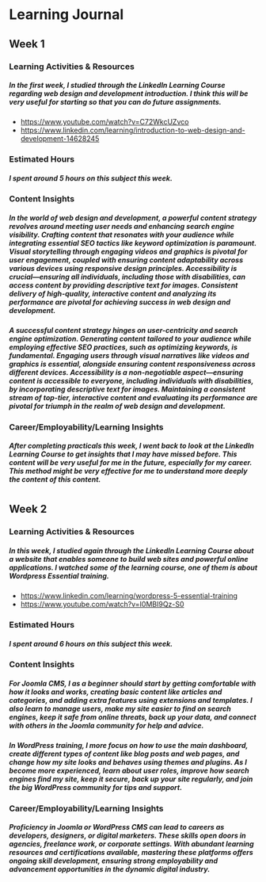 # Learning Journal
## Week 1
### Learning Activities & Resources
##### In the first week, I studied through the LinkedIn Learning Course regarding web design and development introduction. I think this will be very useful for starting so that you can do future assignments.

- https://www.youtube.com/watch?v=C72WkcUZvco
- https://www.linkedin.com/learning/introduction-to-web-design-and-development-14628245

### Estimated Hours
##### I spent around 5 hours on this subject this week.

### Content Insights
##### In the world of web design and development, a powerful content strategy revolves around meeting user needs and enhancing search engine visibility. Crafting content that resonates with your audience while integrating essential SEO tactics like keyword optimization is paramount. Visual storytelling through engaging videos and graphics is pivotal for user engagement, coupled with ensuring content adaptability across various devices using responsive design principles. Accessibility is crucial—ensuring all individuals, including those with disabilities, can access content by providing descriptive text for images. Consistent delivery of high-quality, interactive content and analyzing its performance are pivotal for achieving success in web design and development.

##### A successful content strategy hinges on user-centricity and search engine optimization. Generating content tailored to your audience while employing effective SEO practices, such as optimizing keywords, is fundamental. Engaging users through visual narratives like videos and graphics is essential, alongside ensuring content responsiveness across different devices. Accessibility is a non-negotiable aspect—ensuring content is accessible to everyone, including individuals with disabilities, by incorporating descriptive text for images. Maintaining a consistent stream of top-tier, interactive content and evaluating its performance are pivotal for triumph in the realm of web design and development.

### Career/Employability/Learning Insights
##### After completing practicals this week, I went back to look at the LinkedIn Learning Course to get insights that I may have missed before. This content will be very useful for me in the future, especially for my career. This method might be very effective for me to understand more deeply the content of this content.

#
## Week 2
### Learning Activities & Resources
##### In this week, I studied again through the LinkedIn Learning Course about a website that enables someone to build web sites and powerful online applications. I watched some of the learning course, one of them is about Wordpress Essential training.

- https://www.linkedin.com/learning/wordpress-5-essential-training
- https://www.youtube.com/watch?v=I0MBI9Qz-S0

### Estimated Hours
##### I spent around 6 hours on this subject this week.

### Content Insights
##### For Joomla CMS, I as a beginner should start by getting comfortable with how it looks and works, creating basic content like articles and categories, and adding extra features using extensions and templates. I also learn to manage users, make my site easier to find on search engines, keep it safe from online threats, back up your data, and connect with others in the Joomla community for help and advice.

##### In WordPress training, I more focus on how to use the main dashboard, create different types of content like blog posts and web pages, and change how my site looks and behaves using themes and plugins. As I become more experienced, learn about user roles, improve how search engines find my site, keep it secure, back up your site regularly, and join the big WordPress community for tips and support.

### Career/Employability/Learning Insights
##### Proficiency in Joomla or WordPress CMS can lead to careers as developers, designers, or digital marketers. These skills open doors in agencies, freelance work, or corporate settings. With abundant learning resources and certifications available, mastering these platforms offers ongoing skill development, ensuring strong employability and advancement opportunities in the dynamic digital industry.
